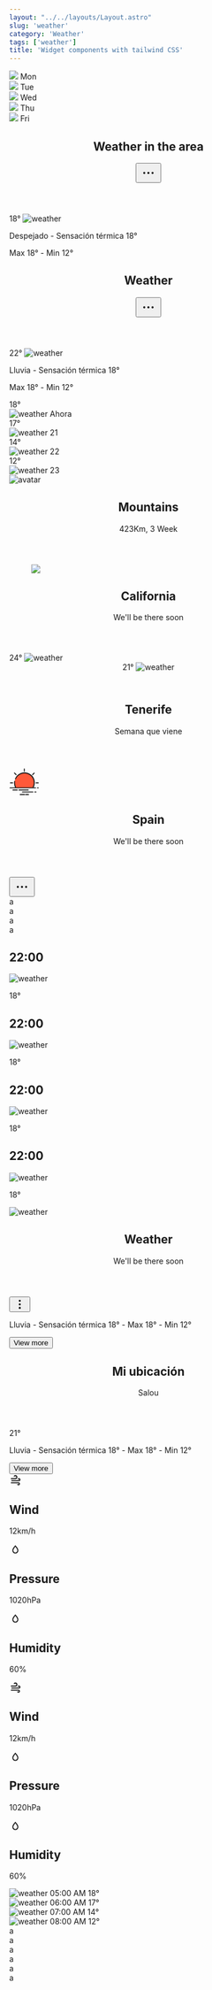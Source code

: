 ```yaml
---
layout: "../../layouts/Layout.astro"
slug: 'weather'
category: 'Weather'
tags: ['weather']
title: 'Widget components with tailwind CSS'
---
```


<article class="border shadow-sm break-inside rounded-xl p-4 mb-3 text-sm bg-white dark:bg-gray-950 dark:text-white dark:border-gray-900" data-filter="weather">
  <div class="flex items-center">
    <div class="flex-auto text-center space-y-1">
      <img class="w-8 h-8 m-auto" src="https://www.svgrepo.com/show/402760/sun-behind-cloud.svg">
      <span class="font-bold block text-sm">Mon</span>
    </div>
    <div class="flex-auto text-center space-y-1">
      <img class="w-8 h-8 m-auto" src="https://www.svgrepo.com/show/402760/sun-behind-cloud.svg">
      <span class="font-bold block text-sm">Tue</span>
    </div>
    <div class="flex-auto text-center space-y-1">
      <img class="w-8 h-8 m-auto" src="https://www.svgrepo.com/show/402760/sun-behind-cloud.svg">
      <span class="font-bold block text-sm">Wed</span>
    </div>
    <div class="flex-auto text-center space-y-1">
      <img class="w-8 h-8 m-auto" src="https://www.svgrepo.com/show/400797/sunbehindcloud.svg">
      <span class="font-bold block text-sm">Thu</span>
    </div>
    <div class="flex-auto text-center space-y-1">
      <img class="w-8 h-8 m-auto" src="https://www.svgrepo.com/show/402761/sun-behind-small-cloud.svg">
      <span class="font-bold block text-sm">Fri</span>
    </div>
  </div>
</article>

<article class="border shadow-sm break-inside flex flex-col rounded-xl p-4 mb-3 text-sm bg-white dark:bg-gray-950 dark:text-white dark:border-gray-900" data-filter="weather">
  <header class="flex items-center justify-between">
    <h2 class="text-lg font-medium">Weather in the area</h2>
    <button class="inline-flex items-center justify-center w-10 h-10 transition-colors duration-200 rounded-full hover:bg-gray-100 dark:hover:bg-gray-900">
      <svg width="30" height="30" fill="none" stroke-width="1.5" stroke="currentColor" viewBox="0 0 24 24" xmlns="http://www.w3.org/2000/svg" aria-hidden="true">
        <path stroke-linecap="round" stroke-linejoin="round" d="M6.75 12a.75.75 0 1 1-1.5 0 .75.75 0 0 1 1.5 0ZM12.75 12a.75.75 0 1 1-1.5 0 .75.75 0 0 1 1.5 0ZM18.75 12a.75.75 0 1 1-1.5 0 .75.75 0 0 1 1.5 0Z"></path>
      </svg>
    </button>
  </header>
  <section class="mt-3">
    <div class="flex flex-col items-center gap-3">
      <div class="flex items-center gap-2">
        <span class="text-3xl font-bold">18°</span>
        <img class="w-10 h-10 object-cover" src="https://www.svgrepo.com/show/452177/cloud.svg" alt="weather">
      </div>
      <div class="text-center w-full text-xs text-gray-500 dark:text-gray-400">
        <p>Despejado - Sensación térmica 18°</p>
        <p>Max 18° - Min 12°</p>
      </div>
    </div>
  </section>
</article>

<article class="border shadow-sm break-inside flex flex-col rounded-xl p-4 mb-3 text-sm bg-white dark:bg-gray-950 dark:text-white dark:border-gray-900" data-filter="weather">
  <header class="flex items-center justify-between">
    <h2 class="text-lg font-medium">Weather</h2>
    <button class="inline-flex items-center justify-center w-10 h-10 transition-colors duration-200 rounded-full hover:bg-gray-100 dark:hover:bg-gray-900">
      <svg width="30" height="30" fill="none" stroke-width="1.5" stroke="currentColor" viewBox="0 0 24 24" xmlns="http://www.w3.org/2000/svg" aria-hidden="true">
        <path stroke-linecap="round" stroke-linejoin="round" d="M6.75 12a.75.75 0 1 1-1.5 0 .75.75 0 0 1 1.5 0ZM12.75 12a.75.75 0 1 1-1.5 0 .75.75 0 0 1 1.5 0ZM18.75 12a.75.75 0 1 1-1.5 0 .75.75 0 0 1 1.5 0Z"></path>
      </svg>
    </button>
  </header>
  <section class="mt-3">
    <div class="flex flex-col items-center gap-3">
      <div class="flex items-center gap-2">
        <span class="text-3xl font-bold">22°</span>
        <img class="w-12 h-12 object-cover" src="https://www.svgrepo.com/show/396041/cloud-with-lightning-and-rain.svg" alt="weather">
      </div>
      <div class="text-center w-full text-xs text-gray-500 dark:text-gray-400">
        <p>Lluvia - Sensación térmica 18°</p>
        <p>Max 18° - Min 12°</p>
      </div>
    </div>
  </section>
  <section class="mt-3">
    <div class="flex items-center justify-between gap-2 rounded-lg p-3 bg-gray-50 dark:bg-gray-900">
      <div class="flex flex-col justify-between text-center gap-4">
        <span class="font-medium">18°</span>
        <div class="flex flex-col gap-1 text-xs font-medium">
          <img class="w-8 h-8 object-cover" src="https://www.svgrepo.com/show/396041/cloud-with-lightning-and-rain.svg" alt="weather">
          <span>Ahora</span>
        </div>
      </div>
      <div class="flex flex-col justify-between text-center gap-4">
        <span class="text-gray-500 dark:text-gray-500">17°</span>
        <div class="flex flex-col gap-1 text-xs font-medium">
          <img class="w-8 h-8 object-cover" src="https://www.svgrepo.com/show/396041/cloud-with-lightning-and-rain.svg" alt="weather">
          <span>21</span>
        </div>
      </div>
      <div class="flex flex-col justify-between text-center gap-4">
        <span class="text-gray-500 dark:text-gray-500">14°</span>
        <div class="flex flex-col gap-1 text-xs font-medium">
          <img class="w-8 h-8 object-cover" src="https://www.svgrepo.com/show/396042/cloud-with-rain.svg" alt="weather">
          <span>22</span>
        </div>
      </div>
      <div class="flex flex-col justify-between text-center gap-4">
        <span class="text-gray-500 dark:text-gray-500">12°</span>
        <div class="flex flex-col gap-1 text-xs font-medium">
          <img class="w-8 h-8 object-cover" src="https://www.svgrepo.com/show/396041/cloud-with-lightning-and-rain.svg" alt="weather">
          <span>23</span>
        </div>
      </div>
    </div>
  </section>
</article>

<article class="border shadow-sm break-inside flex items-center justify-between rounded-xl p-4 mb-3 text-sm bg-white dark:bg-gray-950 dark:text-white dark:border-gray-900" data-filter="weather">
  <div class="flex items-center gap-3">
    <img class="flex-none w-11 h-11 rounded-full object-cover" src="https://images.pexels.com/photos/2662116/pexels-photo-2662116.jpeg?auto=compress&amp;cs=tinysrgb&amp;dpr=2&amp;h=750&amp;w=1260" alt="avatar">
    <header class="flex-auto">
      <h2 class="text-base font-medium">Mountains</h2>
      <p>423Km, 3 Week</p>
    </header>
  </div>
  <figure class="flex flex-col items-center">
    <img class="w-9 h-9" src="https://www.svgrepo.com/show/279147/cloudy-forecast.svg">
  </figure>
</article>

<article class="border shadow-sm break-inside flex items-center justify-between rounded-xl p-4 mb-3 text-sm bg-white dark:bg-gray-950 dark:text-white dark:border-gray-900" data-filter="weather">
  <div class="flex items-center space-x-4">
    <header class="flex-auto">
      <h2 class="text-base font-medium">California</h2>
      <p class="text-gray-500">We'll be there soon</p>
    </header>
  </div>
  <div class="flex items-center gap-2">
    <span class="text-3xl font-bold">24°</span>
    <img class="w-12 h-12 object-cover" src="https://www.svgrepo.com/show/452177/cloud.svg" alt="weather">
  </div>
</article>

<article class="border shadow-sm break-inside flex items-center justify-between rounded-xl p-4 mb-3 text-sm bg-white dark:bg-gray-950 dark:text-white dark:border-gray-900" data-filter="weather">
  <header class="flex items-center gap-2">
    <span class="text-3xl font-bold">21°</span>
    <img class="w-12 h-12 object-cover" src="https://www.svgrepo.com/show/452177/cloud.svg" alt="weather">
  </header>
  <div class="flex items-center space-x-4">
    <header class="flex-auto">
      <h2 class="text-base font-medium">Tenerife</h2>
      <p class="text-gray-500">Semana que viene</p>
    </header>
  </div>
</article>

<article class="border shadow-sm break-inside relative overflow-hidden flex items-center justify-between rounded-xl p-4 mb-3 text-sm bg-white dark:bg-gray-950 dark:text-white dark:border-gray-900" data-filter="weather">
  <div class="absolute left-0 top-0 w-14 h-14 bg-rose-500/30 blur-2xl"></div>
  <div class="absolute right-0 top-0 w-14 h-14 bg-amber-500/40 blur-2xl"></div>
  <section class="flex items-center gap-2">
    <svg width="54" height="54" id="Layer_1" viewBox="0 0 64 64" xmlns="http://www.w3.org/2000/svg">
      <path fill="#ff5939" d="M32.35,13.44A21.08,21.08,0,0,0,14.05,45h36.6a21.08,21.08,0,0,0-18.3-31.54Z"/>
      <path fill="currentColor" d="M31.35,4.52V9.35a1,1,0,1,0,2,0V4.52a1,1,0,1,0-2,0Z"/>
      <path fill="currentColor" d="M57.48,33.48a1,1,0,0,0,0,2h4.83a1,1,0,0,0,0-2Z"/>
      <path fill="currentColor" d="M2.4,33.48a1,1,0,0,0,0,2H7.23a1,1,0,0,0,0-2Z"/>
      <path fill="currentColor" d="M10.46,12.59a1,1,0,0,0,0,1.41l3.42,3.42A1,1,0,0,0,15.3,16l-3.42-3.42A1,1,0,0,0,10.46,12.59Z"/>
      <path fill="currentColor" d="M52.83,12.59,49.41,16a1,1,0,1,0,1.41,1.41L54.25,14a1,1,0,0,0-1.41-1.41Z"/>
      <path fill="currentColor" d="M14.06,46H56.48a1,1,0,0,0,0-2H52.3a22.08,22.08,0,1,0-40-18.61,1,1,0,0,0,1.82.83A20.08,20.08,0,1,1,50.07,44H14.64a20,20,0,0,1-2.37-9.46,20.32,20.32,0,0,1,.25-3.18,1,1,0,0,0-2-.31,22.08,22.08,0,0,0,1.86,13H1.69a1,1,0,1,0,0,2Z"/>
      <path fill="currentColor" d="M62.31,44H60.5a1,1,0,0,0,0,2h1.81a1,1,0,0,0,0-2Z"/>
      <path fill="currentColor" d="M40.69,48.65H20.83a1,1,0,0,0,0,2H40.69a1,1,0,0,0,0-2Z"/>
      <path fill="currentColor" d="M17.18,48.65H7.87a1,1,0,0,0,0,2h9.31a1,1,0,1,0,0-2Z"/>
      <path fill="currentColor" d="M57.35,52.9H54.83a1,1,0,0,0,0,2h2.52a1,1,0,0,0,0-2Z"/>
      <path fill="currentColor" d="M51.65,53.9a1,1,0,0,0-1-1H28.35a1,1,0,0,0,0,2h22.3A1,1,0,0,0,51.65,53.9Z"/>
      <path fill="currentColor" d="M35.45,58.48a1,1,0,0,0,0,2h5.78a1,1,0,0,0,0-2Z"/>
      <path fill="currentColor" d="M33.88,59.48a1,1,0,0,0-1-1h-9.4a1,1,0,0,0,0,2h9.4A1,1,0,0,0,33.88,59.48Z"/>
    </svg>
    <header class="flex-auto">
      <h2 class="text-base font-medium">Spain</h2>
      <p class="text-gray-500">We'll be there soon</p>
    </header>
  </section>
  <button class="relative z-[1] inline-flex items-center justify-center w-9 h-9 transition-colors duration-200 rounded-full hover:bg-black/5 dark:hover:bg-white/10">
    <svg width="30" height="30" fill="none" stroke-width="1.5" stroke="currentColor" viewBox="0 0 24 24" xmlns="http://www.w3.org/2000/svg" aria-hidden="true">
      <path stroke-linecap="round" stroke-linejoin="round" d="M6.75 12a.75.75 0 1 1-1.5 0 .75.75 0 0 1 1.5 0ZM12.75 12a.75.75 0 1 1-1.5 0 .75.75 0 0 1 1.5 0ZM18.75 12a.75.75 0 1 1-1.5 0 .75.75 0 0 1 1.5 0Z"></path>
    </svg>
  </button>
</article>

<article class="border shadow-sm break-inside rounded-xl p-4 mb-3 text-sm bg-white dark:bg-gray-950 dark:text-white dark:border-gray-900" data-filter="weather">
  a
</article>

<article class="border shadow-sm break-inside rounded-xl p-4 mb-3 text-sm bg-white dark:bg-gray-950 dark:text-white dark:border-gray-900" data-filter="weather">
  a
</article>

<article class="border shadow-sm break-inside rounded-xl p-4 mb-3 text-sm bg-white dark:bg-gray-950 dark:text-white dark:border-gray-900" data-filter="weather">
  a
</article>

<article class="border shadow-sm break-inside rounded-xl p-4 mb-3 text-sm bg-white dark:bg-gray-950 dark:text-white dark:border-gray-900" data-filter="weather">
  a
</article>

<section class="grid grid-cols-4 gap-3" data-filter="weather">
  <article class="border shadow-sm break-inside flex flex-col items-center gap-2 rounded-xl p-3 mb-3 text-sm  bg-white dark:bg-gray-950 dark:text-white dark:border-gray-900">
    <h2 class="text-sm font-bold">22:00</h2>
    <img class="w-9 h-9 object-cover" src="https://cdn0.iconfinder.com/data/icons/weather-filled-outline-6/64/weather_cloud_sun_moon_rain-09-1024.png" alt="weather">
    <p class="text-black/80">18°</p>
  </article>
  <article class="border shadow-sm break-inside flex flex-col items-center gap-2 rounded-xl p-3 mb-3 text-sm border-rose-500 bg-rose-500 text-white">
    <h2 class="text-sm font-bold">22:00</h2>
      <img class="w-9 h-9 object-cover" src="https://www.svgrepo.com/show/227744/snowing-frost.svg" alt="weather">
      <p class="text-white/80">18°</p>
  </article>
  <article class="border shadow-sm break-inside flex flex-col items-center gap-2 rounded-xl p-3 mb-3 text-sm  bg-white dark:bg-gray-950 dark:text-white dark:border-gray-900">
    <h2 class="text-sm font-bold">22:00</h2>
    <img class="w-9 h-9 object-cover" src="https://cdn0.iconfinder.com/data/icons/weather-filled-outline-6/64/weather_cloud_sun_moon_rain-22-1024.png" alt="weather">
    <p class="text-black/80">18°</p>
  </article>
  <article class="border shadow-sm break-inside flex flex-col items-center gap-2 rounded-xl p-3 mb-3 text-sm  bg-white dark:bg-gray-950 dark:text-white dark:border-gray-900">
    <h2 class="text-sm font-bold">22:00</h2>
    <img class="w-9 h-9 object-cover" src="https://cdn0.iconfinder.com/data/icons/weather-filled-outline-6/64/weather_cloud_sun_moon_rain-16-1024.png" alt="weather">
    <p class="text-black/80">18°</p>
  </article>
</section>

<article class="border shadow-sm break-inside rounded-xl p-4 mb-3 text-sm bg-white dark:bg-gray-950 dark:text-white dark:border-gray-900" data-filter="weather">
  <section class="flex items-center gap-2">
    <img class="w-10 h-10 object-cover" src="https://www.svgrepo.com/show/227751/windy-wind.svg" alt="weather">
    <header class="flex-auto">
      <h2 class="text-lg font-medium">Weather</h2>
      <p class="text-gray-500">We'll be there soon</p>
    </header>
    <button class="inline-flex items-center justify-center w-8 h-8 transition-colors duration-200 rounded-full hover:bg-gray-100 dark:hover:bg-gray-900">
      <svg width="22" height="22" xmlns="http://www.w3.org/2000/svg" width="24" height="24" viewBox="0 0 24 24" fill="none" stroke="currentColor" stroke-width="2" stroke-linecap="round" stroke-linejoin="round">
        <circle cx="12" cy="12" r="1"></circle>
        <circle cx="12" cy="5" r="1"></circle>
        <circle cx="12" cy="19" r="1"></circle>
      </svg>
    </button>
  </section>
  <section class="mt-3 flex items-center gap-2">
    <p class="text-xs text-gray-500">Lluvia - Sensación térmica 18° - Max 18° - Min 12°</p>
    <button class="inline-flex text-sm font-medium flex-none items-center justify-center px-3 h-8 transition-colors duration-200 rounded text-white bg-indigo-600 hover:bg-indigo-800 dark:hover:bg-indigo-700">
      View more
    </button>
  </section>
</article>

<article class="border shadow-sm break-inside relative overflow-hidden flex flex-col rounded-xl p-4 mb-3 text-sm bg-gray-900 text-white border-transparent" data-filter="weather">
  <div class="absolute right-0 top-0 w-14 h-14 bg-lime-500/40 blur-2xl"></div>
  <section class="relative flex items-start justify-between gap-2 w-full">
    <header class="flex flex-col">
      <h2 class="text-lg font-medium">Mi ubicación</h2>
      <p class="text-gray-300">Salou</p>
    </header>
    <span class="text-3xl font-medium">21°</span>
  </section>
  <section class="relative mt-3 flex items-center gap-4">
    <p class="text-xs leading-4 text-gray-300">Lluvia - Sensación térmica 18° - Max 18° - Min 12°</p>
    <button class="inline-flex text-xs uppercase font-medium flex-none items-center justify-center px-3 h-8 transition-colors duration-200 rounded-full text-white bg-emerald-600 hover:bg-emerald-700">
      View more
    </button>
  </section>
</article>

<section class="grid grid-cols-3 gap-3" data-filter="weather">
  <article class="border shadow-sm break-inside flex flex-col gap-1 rounded-xl p-4 mb-3 text-sm bg-white dark:bg-gray-950 dark:text-white dark:border-gray-900">
    <svg width="22" height="22" xmlns="http://www.w3.org/2000/svg" viewBox="0 0 24 24"><path d="M4,10A1,1 0 0,1 3,9A1,1 0 0,1 4,8H12A2,2 0 0,0 14,6A2,2 0 0,0 12,4C11.45,4 10.95,4.22 10.59,4.59C10.2,5 9.56,5 9.17,4.59C8.78,4.2 8.78,3.56 9.17,3.17C9.9,2.45 10.9,2 12,2A4,4 0 0,1 16,6A4,4 0 0,1 12,10H4M19,12A1,1 0 0,0 20,11A1,1 0 0,0 19,10C18.72,10 18.47,10.11 18.29,10.29C17.9,10.68 17.27,10.68 16.88,10.29C16.5,9.9 16.5,9.27 16.88,8.88C17.42,8.34 18.17,8 19,8A3,3 0 0,1 22,11A3,3 0 0,1 19,14H5A1,1 0 0,1 4,13A1,1 0 0,1 5,12H19M18,18H4A1,1 0 0,1 3,17A1,1 0 0,1 4,16H18A3,3 0 0,1 21,19A3,3 0 0,1 18,22C17.17,22 16.42,21.66 15.88,21.12C15.5,20.73 15.5,20.1 15.88,19.71C16.27,19.32 16.9,19.32 17.29,19.71C17.47,19.89 17.72,20 18,20A1,1 0 0,0 19,19A1,1 0 0,0 18,18Z" fill="currentColor" /></svg>
    <h2 class="text-sm font-bold">Wind</h2>
    <p class="text-xs text-gray-500">12km/h</p>
  </article>
  <article class="border shadow-sm break-inside flex flex-col gap-1 rounded-xl p-4 mb-3 text-sm bg-white dark:bg-gray-950 dark:text-white dark:border-gray-900">
    <svg width="22" height="22" xmlns="http://www.w3.org/2000/svg" viewBox="0 0 24 24"><path d="M12,3.77L11.25,4.61C11.25,4.61 9.97,6.06 8.68,7.94C7.39,9.82 6,12.07 6,14.23A6,6 0 0,0 12,20.23A6,6 0 0,0 18,14.23C18,12.07 16.61,9.82 15.32,7.94C14.03,6.06 12.75,4.61 12.75,4.61L12,3.77M12,6.9C12.44,7.42 12.84,7.85 13.68,9.07C14.89,10.83 16,13.07 16,14.23C16,16.45 14.22,18.23 12,18.23C9.78,18.23 8,16.45 8,14.23C8,13.07 9.11,10.83 10.32,9.07C11.16,7.85 11.56,7.42 12,6.9Z" fill="currentColor" /></svg>
    <h2 class="text-sm font-bold">Pressure</h2>
    <p class="text-xs text-gray-500">1020hPa</p>
  </article>
  <article class="border shadow-sm break-inside flex flex-col gap-1 rounded-xl p-4 mb-3 text-sm bg-white dark:bg-gray-950 dark:text-white dark:border-gray-900">
    <svg width="22" height="22" xmlns="http://www.w3.org/2000/svg" viewBox="0 0 24 24"><path d="M12,3.77L11.25,4.61C11.25,4.61 9.97,6.06 8.68,7.94C7.39,9.82 6,12.07 6,14.23A6,6 0 0,0 12,20.23A6,6 0 0,0 18,14.23C18,12.07 16.61,9.82 15.32,7.94C14.03,6.06 12.75,4.61 12.75,4.61L12,3.77M12,6.9C12.44,7.42 12.84,7.85 13.68,9.07C14.89,10.83 16,13.07 16,14.23C16,16.45 14.22,18.23 12,18.23C9.78,18.23 8,16.45 8,14.23C8,13.07 9.11,10.83 10.32,9.07C11.16,7.85 11.56,7.42 12,6.9Z" fill="currentColor" /></svg>
    <h2 class="text-sm font-bold">Humidity</h2>
    <p class="text-xs text-gray-500">60%</p>
  </article>
</section>

<section class="grid grid-cols-3 gap-3" data-filter="weather">
  <article class="border shadow-sm break-inside flex flex-col gap-1 rounded-xl p-4 mb-3 text-sm border-transparent text-white bg-gradient-to-r from-violet-600 to-indigo-600">
    <svg width="22" height="22" xmlns="http://www.w3.org/2000/svg" viewBox="0 0 24 24"><path d="M4,10A1,1 0 0,1 3,9A1,1 0 0,1 4,8H12A2,2 0 0,0 14,6A2,2 0 0,0 12,4C11.45,4 10.95,4.22 10.59,4.59C10.2,5 9.56,5 9.17,4.59C8.78,4.2 8.78,3.56 9.17,3.17C9.9,2.45 10.9,2 12,2A4,4 0 0,1 16,6A4,4 0 0,1 12,10H4M19,12A1,1 0 0,0 20,11A1,1 0 0,0 19,10C18.72,10 18.47,10.11 18.29,10.29C17.9,10.68 17.27,10.68 16.88,10.29C16.5,9.9 16.5,9.27 16.88,8.88C17.42,8.34 18.17,8 19,8A3,3 0 0,1 22,11A3,3 0 0,1 19,14H5A1,1 0 0,1 4,13A1,1 0 0,1 5,12H19M18,18H4A1,1 0 0,1 3,17A1,1 0 0,1 4,16H18A3,3 0 0,1 21,19A3,3 0 0,1 18,22C17.17,22 16.42,21.66 15.88,21.12C15.5,20.73 15.5,20.1 15.88,19.71C16.27,19.32 16.9,19.32 17.29,19.71C17.47,19.89 17.72,20 18,20A1,1 0 0,0 19,19A1,1 0 0,0 18,18Z" fill="currentColor" /></svg>
    <h2 class="text-sm font-bold">Wind</h2>
    <p class="text-xs text-white/80">12km/h</p>
  </article>
  <article class="border shadow-sm break-inside flex flex-col gap-1 rounded-xl p-4 mb-3 text-sm border-transparent text-white bg-gradient-to-r from-red-500 to-orange-500">
    <svg width="22" height="22" xmlns="http://www.w3.org/2000/svg" viewBox="0 0 24 24"><path d="M12,3.77L11.25,4.61C11.25,4.61 9.97,6.06 8.68,7.94C7.39,9.82 6,12.07 6,14.23A6,6 0 0,0 12,20.23A6,6 0 0,0 18,14.23C18,12.07 16.61,9.82 15.32,7.94C14.03,6.06 12.75,4.61 12.75,4.61L12,3.77M12,6.9C12.44,7.42 12.84,7.85 13.68,9.07C14.89,10.83 16,13.07 16,14.23C16,16.45 14.22,18.23 12,18.23C9.78,18.23 8,16.45 8,14.23C8,13.07 9.11,10.83 10.32,9.07C11.16,7.85 11.56,7.42 12,6.9Z" fill="currentColor" /></svg>
    <h2 class="text-sm font-bold">Pressure</h2>
    <p class="text-xs text-white/80">1020hPa</p>
  </article>
  <article class="border shadow-sm break-inside flex flex-col gap-1 rounded-xl p-4 mb-3 text-sm border-transparent text-white bg-gradient-to-r from-fuchsia-500 to-cyan-500">
    <svg width="22" height="22" xmlns="http://www.w3.org/2000/svg" viewBox="0 0 24 24"><path d="M12,3.77L11.25,4.61C11.25,4.61 9.97,6.06 8.68,7.94C7.39,9.82 6,12.07 6,14.23A6,6 0 0,0 12,20.23A6,6 0 0,0 18,14.23C18,12.07 16.61,9.82 15.32,7.94C14.03,6.06 12.75,4.61 12.75,4.61L12,3.77M12,6.9C12.44,7.42 12.84,7.85 13.68,9.07C14.89,10.83 16,13.07 16,14.23C16,16.45 14.22,18.23 12,18.23C9.78,18.23 8,16.45 8,14.23C8,13.07 9.11,10.83 10.32,9.07C11.16,7.85 11.56,7.42 12,6.9Z" fill="currentColor" /></svg>
    <h2 class="text-sm font-bold">Humidity</h2>
    <p class="text-xs text-white/80">60%</p>
  </article>
</section>

<article class="border shadow-sm break-inside flex items-center justify-between rounded-xl p-4 mb-3 text-sm bg-white dark:bg-gray-950 dark:text-white dark:border-gray-900" data-filter="weather">
  <div class="flex items-center gap-2 w-full">
    <div class="flex flex-col items-center justify-between flex-1 text-center gap-4">
      <div class="flex flex-col items-center justify-center">
        <img class="w-8 h-8 object-cover" src="https://cdn3.iconfinder.com/data/icons/weather-free-2/32/Weather_Free_Outline_day-cloud-weather-cloudy-sky-512.png" alt="weather">
        <span class="mt-1 text-[11px] text-gray-500">05:00 AM</span>
        <span class="mt-1 text-lg font-medium">18°</span>
      </div>
    </div>
    <div class="flex flex-col items-center justify-between flex-1 text-center gap-4">
      <div class="flex flex-col items-center justify-center">
        <img class="w-8 h-8 object-cover" src="https://cdn3.iconfinder.com/data/icons/weather-free-2/32/Weather_Free_Outline_cloud-thunder-rain-weather-512.png" alt="weather">
        <span class="mt-1 text-[11px] text-gray-500">06:00 AM</span>
        <span class="mt-1 text-lg font-medium">17°</span>
      </div>
    </div>
    <div class="flex flex-col items-center justify-between flex-1 text-center gap-4">
      <div class="flex flex-col items-center justify-center">
        <img class="w-8 h-8 object-cover" src="https://cdn2.iconfinder.com/data/icons/weather-74/24/weather-05-512.png" alt="weather">
        <span class="mt-1 text-[11px] text-gray-500">07:00 AM</span>
        <span class="mt-1 text-lg font-medium">14°</span>
      </div>
    </div>
    <div class="flex flex-col items-center justify-between flex-1 text-center gap-4">
      <div class="flex flex-col items-center justify-center">
        <img class="w-8 h-8 object-cover" src="https://cdn2.iconfinder.com/data/icons/weather-74/24/weather-09-1024.png" alt="weather">
        <span class="mt-1 text-[11px] text-gray-500">08:00 AM</span>
        <span class="mt-1 text-lg font-medium">12°</span>
      </div>
    </div>
  </div>
</article>

<article class="border shadow-sm break-inside rounded-xl p-4 mb-3 text-sm bg-white dark:bg-gray-950 dark:text-white dark:border-gray-900" data-filter="weather">
  a
</article>

<article class="border shadow-sm break-inside rounded-xl p-4 mb-3 text-sm bg-white dark:bg-gray-950 dark:text-white dark:border-gray-900" data-filter="weather">
  a
</article>

<article class="border shadow-sm break-inside rounded-xl p-4 mb-3 text-sm bg-white dark:bg-gray-950 dark:text-white dark:border-gray-900" data-filter="weather">
  a
</article>

<article class="border shadow-sm break-inside rounded-xl p-4 mb-3 text-sm bg-white dark:bg-gray-950 dark:text-white dark:border-gray-900" data-filter="weather">
  a
</article>

<article class="border shadow-sm break-inside rounded-xl p-4 mb-3 text-sm bg-white dark:bg-gray-950 dark:text-white dark:border-gray-900" data-filter="weather">
  a
</article>

<article class="border shadow-sm break-inside rounded-xl p-4 mb-3 text-sm bg-white dark:bg-gray-950 dark:text-white dark:border-gray-900" data-filter="weather">
  a
</article>
